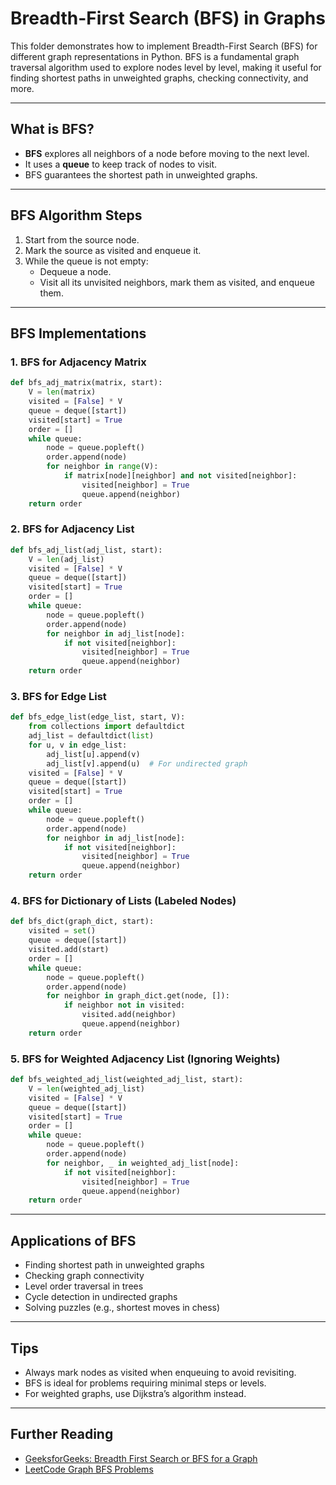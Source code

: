 # Breadth-First Search (BFS) in Graphs

This folder demonstrates how to implement Breadth-First Search (BFS) for different graph representations in Python. BFS is a fundamental graph traversal algorithm used to explore nodes level by level, making it useful for finding shortest paths in unweighted graphs, checking connectivity, and more.

---

## What is BFS?

- **BFS** explores all neighbors of a node before moving to the next level.
- It uses a **queue** to keep track of nodes to visit.
- BFS guarantees the shortest path in unweighted graphs.

---

## BFS Algorithm Steps

1. Start from the source node.
2. Mark the source as visited and enqueue it.
3. While the queue is not empty:
   - Dequeue a node.
   - Visit all its unvisited neighbors, mark them as visited, and enqueue them.

---

## BFS Implementations

### 1. BFS for Adjacency Matrix

```python
def bfs_adj_matrix(matrix, start):
    V = len(matrix)
    visited = [False] * V
    queue = deque([start])
    visited[start] = True
    order = []
    while queue:
        node = queue.popleft()
        order.append(node)
        for neighbor in range(V):
            if matrix[node][neighbor] and not visited[neighbor]:
                visited[neighbor] = True
                queue.append(neighbor)
    return order
```

### 2. BFS for Adjacency List

```python
def bfs_adj_list(adj_list, start):
    V = len(adj_list)
    visited = [False] * V
    queue = deque([start])
    visited[start] = True
    order = []
    while queue:
        node = queue.popleft()
        order.append(node)
        for neighbor in adj_list[node]:
            if not visited[neighbor]:
                visited[neighbor] = True
                queue.append(neighbor)
    return order
```

### 3. BFS for Edge List

```python
def bfs_edge_list(edge_list, start, V):
    from collections import defaultdict
    adj_list = defaultdict(list)
    for u, v in edge_list:
        adj_list[u].append(v)
        adj_list[v].append(u)  # For undirected graph
    visited = [False] * V
    queue = deque([start])
    visited[start] = True
    order = []
    while queue:
        node = queue.popleft()
        order.append(node)
        for neighbor in adj_list[node]:
            if not visited[neighbor]:
                visited[neighbor] = True
                queue.append(neighbor)
    return order
```

### 4. BFS for Dictionary of Lists (Labeled Nodes)

```python
def bfs_dict(graph_dict, start):
    visited = set()
    queue = deque([start])
    visited.add(start)
    order = []
    while queue:
        node = queue.popleft()
        order.append(node)
        for neighbor in graph_dict.get(node, []):
            if neighbor not in visited:
                visited.add(neighbor)
                queue.append(neighbor)
    return order
```

### 5. BFS for Weighted Adjacency List (Ignoring Weights)

```python
def bfs_weighted_adj_list(weighted_adj_list, start):
    V = len(weighted_adj_list)
    visited = [False] * V
    queue = deque([start])
    visited[start] = True
    order = []
    while queue:
        node = queue.popleft()
        order.append(node)
        for neighbor, _ in weighted_adj_list[node]:
            if not visited[neighbor]:
                visited[neighbor] = True
                queue.append(neighbor)
    return order
```

---

## Applications of BFS

- Finding shortest path in unweighted graphs
- Checking graph connectivity
- Level order traversal in trees
- Cycle detection in undirected graphs
- Solving puzzles (e.g., shortest moves in chess)

---

## Tips

- Always mark nodes as visited when enqueuing to avoid revisiting.
- BFS is ideal for problems requiring minimal steps or levels.
- For weighted graphs, use Dijkstra’s algorithm instead.

---

## Further Reading

- [GeeksforGeeks: Breadth First Search or BFS for a Graph](https://www.geeksforgeeks.org/breadth-first-search-or-bfs-for-a-graph/)
- [LeetCode Graph BFS Problems](https://leetcode.com/tag/breadth-first-search/)